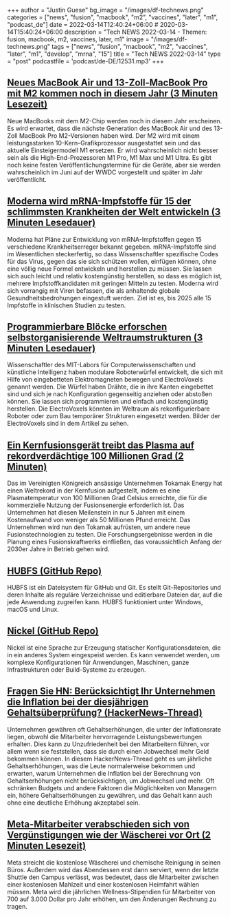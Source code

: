 +++
author = "Justin Guese"
bg_image = "/images/df-technews.png"
categories = ["news", "fusion", "macbook", "m2", "vaccines", "later", "m1", "podcast_de"]
date = 2022-03-14T12:40:24+06:00 # 2020-03-14T15:40:24+06:00
description = "Tech NEWS 2022-03-14 - Themen: fusion, macbook, m2, vaccines, later, m1"
image = "/images/df-technews.png"
tags = ["news", "fusion", "macbook", "m2", "vaccines", "later", "m1", "develop", "mrna", "15"]
title = "Tech NEWS 2022-03-14"
type = "post"
podcastfile = 'podcast/de-DE/12531.mp3'
+++

## [Neues MacBook Air und 13-Zoll-MacBook Pro mit M2 kommen noch in diesem Jahr (3 Minuten Lesezeit)](https://9to5mac.com/2022/03/10/exclusive-new-macbook-air-and-13-inch-macbook-pro-with-m2-coming-later-this-year/)

 Neue MacBooks mit dem M2-Chip werden noch in diesem Jahr erscheinen. Es wird erwartet, dass die nächste Generation des MacBook Air und des 13-Zoll MacBook Pro M2-Versionen haben wird. Der M2 wird mit einem leistungsstarken 10-Kern-Grafikprozessor ausgestattet sein und das aktuelle Einsteigermodell M1 ersetzen. Er wird wahrscheinlich nicht besser sein als die High-End-Prozessoren M1 Pro, M1 Max und M1 Ultra. Es gibt noch keine festen Veröffentlichungstermine für die Geräte, aber sie werden wahrscheinlich im Juni auf der WWDC vorgestellt und später im Jahr veröffentlicht.

## [Moderna wird mRNA-Impfstoffe für 15 der schlimmsten Krankheiten der Welt entwickeln (3 Minuten Lesedauer)](https://singularityhub.com/2022/03/10/moderna-to-develop-mrna-vaccines-for-15-diseases-that-threaten-global-health/)

 Moderna hat Pläne zur Entwicklung von mRNA-Impfstoffen gegen 15 verschiedene Krankheitserreger bekannt gegeben. mRNA-Impfstoffe sind im Wesentlichen steckerfertig, so dass Wissenschaftler spezifische Codes für das Virus, gegen das sie sich schützen wollen, einfügen können, ohne eine völlig neue Formel entwickeln und herstellen zu müssen. Sie lassen sich auch leicht und relativ kostengünstig herstellen, so dass es möglich ist, mehrere Impfstoffkandidaten mit geringen Mitteln zu testen. Moderna wird sich vorrangig mit Viren befassen, die als anhaltende globale Gesundheitsbedrohungen eingestuft werden. Ziel ist es, bis 2025 alle 15 Impfstoffe in klinischen Studien zu testen.

## [Programmierbare Blöcke erforschen selbstorganisierende Weltraumstrukturen (3 Minuten Lesedauer)](https://spectrum.ieee.org/self-configurable-electrovoxel)

 Wissenschaftler des MIT-Labors für Computerwissenschaften und künstliche Intelligenz haben modulare Roboterwürfel entwickelt, die sich mit Hilfe von eingebetteten Elektromagneten bewegen und ElectroVoxels genannt werden. Die Würfel haben Drähte, die in ihre Kanten eingebettet sind und sich je nach Konfiguration gegenseitig anziehen oder abstoßen können. Sie lassen sich programmieren und einfach und kostengünstig herstellen. Die ElectroVoxels könnten im Weltraum als rekonfigurierbare Roboter oder zum Bau temporärer Strukturen eingesetzt werden. Bilder der ElectroVoxels sind in dem Artikel zu sehen.

## [Ein Kernfusionsgerät treibt das Plasma auf rekordverdächtige 100 Millionen Grad (2 Minuten)](https://interestingengineering.com/nuclear-fusion-plasma-record)

 Das im Vereinigten Königreich ansässige Unternehmen Tokamak Energy hat einen Weltrekord in der Kernfusion aufgestellt, indem es eine Plasmatemperatur von 100 Millionen Grad Celsius erreichte, die für die kommerzielle Nutzung der Fusionsenergie erforderlich ist. Das Unternehmen hat diesen Meilenstein in nur 5 Jahren mit einem Kostenaufwand von weniger als 50 Millionen Pfund erreicht. Das Unternehmen wird nun den Tokamak aufrüsten, um andere neue Fusionstechnologien zu testen. Die Forschungsergebnisse werden in die Planung eines Fusionskraftwerks einfließen, das voraussichtlich Anfang der 2030er Jahre in Betrieb gehen wird.

## [HUBFS (GitHub Repo)](https://github.com/winfsp/hubfs)

 HUBFS ist ein Dateisystem für GitHub und Git. Es stellt Git-Repositories und deren Inhalte als reguläre Verzeichnisse und editierbare Dateien dar, auf die jede Anwendung zugreifen kann. HUBFS funktioniert unter Windows, macOS und Linux.

## [Nickel (GitHub Repo)](https://github.com/tweag/nickel/)

 Nickel ist eine Sprache zur Erzeugung statischer Konfigurationsdateien, die in ein anderes System eingespeist werden. Es kann verwendet werden, um komplexe Konfigurationen für Anwendungen, Maschinen, ganze Infrastrukturen oder Build-Systeme zu erzeugen.

## [Fragen Sie HN: Berücksichtigt Ihr Unternehmen die Inflation bei der diesjährigen Gehaltsüberprüfung? (HackerNews-Thread)](https://news.ycombinator.com/item?id=30635501/1/0100017f87e78e7e-4a452351-fb25-4740-aafe-0b167fb9fb4b-000000/FqPPpjt4wRYL5aaWh2ncKYtQYu7XdOl4f25FFQa6fQs=240)

 Unternehmen gewähren oft Gehaltserhöhungen, die unter der Inflationsrate liegen, obwohl die Mitarbeiter hervorragende Leistungsbewertungen erhalten. Dies kann zu Unzufriedenheit bei den Mitarbeitern führen, vor allem wenn sie feststellen, dass sie durch einen Jobwechsel mehr Geld bekommen können. In diesem HackerNews-Thread geht es um jährliche Gehaltserhöhungen, was die Leute normalerweise bekommen und erwarten, warum Unternehmen die Inflation bei der Berechnung von Gehaltserhöhungen nicht berücksichtigen, um Jobwechsel und mehr. Oft schränken Budgets und andere Faktoren die Möglichkeiten von Managern ein, höhere Gehaltserhöhungen zu gewähren, und das Gehalt kann auch ohne eine deutliche Erhöhung akzeptabel sein.

## [Meta-Mitarbeiter verabschieden sich von Vergünstigungen wie der Wäscherei vor Ort (2 Minuten Lesezeit)](https://www.engadget.com/meta-employees-say-goodbye-to-perks-like-on-site-laundry-234802801.html)

 Meta streicht die kostenlose Wäscherei und chemische Reinigung in seinen Büros. Außerdem wird das Abendessen erst dann serviert, wenn der letzte Shuttle den Campus verlässt, was bedeutet, dass die Mitarbeiter zwischen einer kostenlosen Mahlzeit und einer kostenlosen Heimfahrt wählen müssen. Meta wird die jährlichen Wellness-Stipendien für Mitarbeiter von 700 auf 3.000 Dollar pro Jahr erhöhen, um den Änderungen Rechnung zu tragen.

